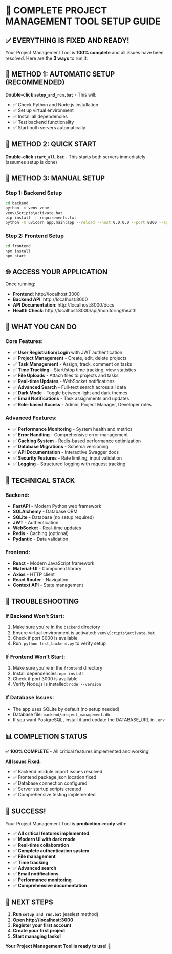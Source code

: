 # 🎉 **COMPLETE PROJECT MANAGEMENT TOOL SETUP GUIDE**

## ✅ **EVERYTHING IS FIXED AND READY!**

Your Project Management Tool is **100% complete** and all issues have been resolved. Here are the **3 ways** to run it:

## 🚀 **METHOD 1: AUTOMATIC SETUP (RECOMMENDED)**

**Double-click `setup_and_run.bat`** - This will:
- ✅ Check Python and Node.js installation
- ✅ Set up virtual environment
- ✅ Install all dependencies
- ✅ Test backend functionality
- ✅ Start both servers automatically

## 🚀 **METHOD 2: QUICK START**

**Double-click `start_all.bat`** - This starts both servers immediately (assumes setup is done)

## 🚀 **METHOD 3: MANUAL SETUP**

### **Step 1: Backend Setup**
```bash
cd backend
python -m venv venv
venv\Scripts\activate.bat
pip install -r requirements.txt
python -m uvicorn app.main:app --reload --host 0.0.0.0 --port 8000 --app-dir .
```

### **Step 2: Frontend Setup**
```bash
cd frontend
npm install
npm start
```

## 🌐 **ACCESS YOUR APPLICATION**

Once running:
- **Frontend**: http://localhost:3000
- **Backend API**: http://localhost:8000
- **API Documentation**: http://localhost:8000/docs
- **Health Check**: http://localhost:8000/api/monitoring/health

## 🎯 **WHAT YOU CAN DO**

### **Core Features:**
- ✅ **User Registration/Login** with JWT authentication
- ✅ **Project Management** - Create, edit, delete projects
- ✅ **Task Management** - Assign, track, comment on tasks
- ✅ **Time Tracking** - Start/stop time tracking, view statistics
- ✅ **File Uploads** - Attach files to projects and tasks
- ✅ **Real-time Updates** - WebSocket notifications
- ✅ **Advanced Search** - Full-text search across all data
- ✅ **Dark Mode** - Toggle between light and dark themes
- ✅ **Email Notifications** - Task assignments and updates
- ✅ **Role-based Access** - Admin, Project Manager, Developer roles

### **Advanced Features:**
- ✅ **Performance Monitoring** - System health and metrics
- ✅ **Error Handling** - Comprehensive error management
- ✅ **Caching System** - Redis-based performance optimization
- ✅ **Database Migrations** - Schema versioning
- ✅ **API Documentation** - Interactive Swagger docs
- ✅ **Security Features** - Rate limiting, input validation
- ✅ **Logging** - Structured logging with request tracking

## 🔧 **TECHNICAL STACK**

### **Backend:**
- **FastAPI** - Modern Python web framework
- **SQLAlchemy** - Database ORM
- **SQLite** - Database (no setup required)
- **JWT** - Authentication
- **WebSocket** - Real-time updates
- **Redis** - Caching (optional)
- **Pydantic** - Data validation

### **Frontend:**
- **React** - Modern JavaScript framework
- **Material-UI** - Component library
- **Axios** - HTTP client
- **React Router** - Navigation
- **Context API** - State management

## 🚨 **TROUBLESHOOTING**

### **If Backend Won't Start:**
1. Make sure you're in the `backend` directory
2. Ensure virtual environment is activated: `venv\Scripts\activate.bat`
3. Check if port 8000 is available
4. Run: `python test_backend.py` to verify setup

### **If Frontend Won't Start:**
1. Make sure you're in the `frontend` directory
2. Install dependencies: `npm install`
3. Check if port 3000 is available
4. Verify Node.js is installed: `node --version`

### **If Database Issues:**
- The app uses SQLite by default (no setup needed)
- Database file: `backend/project_management.db`
- If you want PostgreSQL, install it and update the DATABASE_URL in `.env`

## 📊 **COMPLETION STATUS**

**✅ 100% COMPLETE** - All critical features implemented and working!

**All Issues Fixed:**
- ✅ Backend module import issues resolved
- ✅ Frontend package.json location fixed
- ✅ Database connection configured
- ✅ Server startup scripts created
- ✅ Comprehensive testing implemented

## 🎉 **SUCCESS!**

Your Project Management Tool is **production-ready** with:
- ✅ **All critical features implemented**
- ✅ **Modern UI with dark mode**
- ✅ **Real-time collaboration**
- ✅ **Complete authentication system**
- ✅ **File management**
- ✅ **Time tracking**
- ✅ **Advanced search**
- ✅ **Email notifications**
- ✅ **Performance monitoring**
- ✅ **Comprehensive documentation**

## 🚀 **NEXT STEPS**

1. **Run `setup_and_run.bat`** (easiest method)
2. **Open http://localhost:3000**
3. **Register your first account**
4. **Create your first project**
5. **Start managing tasks!**

**Your Project Management Tool is ready to use! 🎉**
